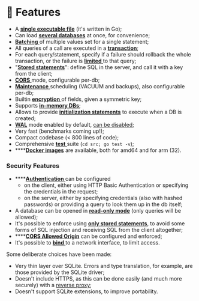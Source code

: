 # 🥇 Features

* A [**single executable file**](documentation/installation/) (it's written in Go);
* Can load [**several databases**](documentation/configuration-file.md) at once, for convenience;
* [**Batching** ](documentation/requests.md#batch-parameter-values-for-a-statement)of multiple values set for a single statement;
* All queries of a call are executed in a [**transaction**](documentation/requests.md);
* For each query/statement, specify if a failure should rollback the whole transaction, or the failure is [**limited** ](documentation/requests.md#nofail-dont-fail-when-errors-occour)to that query;
* "[**Stored statements**](documentation/requests.md#stored-query-reference)": define SQL in the server, and call it with a key from the client;
* [**CORS** ](documentation/configuration-file.md#corsorigin)mode, configurable per-db;
* [**Maintenance** ](documentation/maintenance.md)scheduling (VACUUM and backups), also configurable per-db;
* Builtin [**encryption** ](documentation/encryption.md)of fields, given a symmetric key;
* Supports [**in-memory DBs**](documentation/configuration-file.md#path-mandatory);
* Allows to provide [**initialization statements**](documentation/configuration-file.md#initstatements) to execute when a DB is created;
* [**WAL**](https://sqlite.org/wal.html) mode enabled by default, [can be disabled](documentation/configuration-file.md#disablewalmode);
* Very fast (benchmarks coming up!);
* Compact codebase (< 800 lines of code);
* Comprehensive [**test** ](building-and-testing.md#testing)suite (`cd src; go test -v`);
* ****[**Docker images**](documentation/installation/docker.md) are available, both for amd64 and for arm (32).

### Security Features

* ****[**Authentication** ](documentation/security.md#authentication)can be configured
  * on the client, either using HTTP Basic Authentication or specifying the credentials in the request;
  * on the server, either by specifying credentials (also with hashed passwords) or providing a query to look them up in the db itself;
* A database can be opened in [**read-only mode**](documentation/security.md#read-only-databases) (only queries will be allowed);
* It's possible to enforce using [**only stored statements**](documentation/security.md#stored-statements-to-prevent-sql-injection), to avoid some forms of SQL injection and receiving SQL from the client altogether;
* ****[**CORS Allowed Origin**](documentation/security.md#cors-allowed-origin) can be configured and enforced;
* It's possible to [**bind** ](documentation/security.md#binding-to-a-network-interface)to a network interface, to limit access.

Some deliberate choices have been made:

* Very thin layer over SQLite. Errors and type translation, for example, are those provided by the SQLite driver;
* Doesn't include HTTPS, as this can be done easily (and much more securely) with a [reverse proxy](documentation/security.md#use-a-reverse-proxy-if-going-on-the-internet);
* Doesn't support SQLite extensions, to improve portability.
